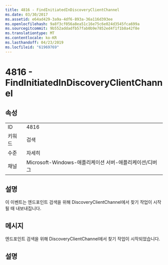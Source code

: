 ```yaml
---
title: 4816 - FindInitiatedInDiscoveryClientChannel
ms.date: 03/30/2017
ms.assetid: e64ad429-3a9a-4df6-893a-36a116d393ee
ms.openlocfilehash: 9a8f3cf056a8ea51c16e75c6e024d3545fca699a
ms.sourcegitcommit: 9b552addadfb57fab0b9e7852ed4f1f1b8a42f8e
ms.translationtype: MT
ms.contentlocale: ko-KR
ms.lasthandoff: 04/23/2019
ms.locfileid: "61969769"
---
```

# <a name="4816---findinitiatedindiscoveryclientchannel"></a>4816 - FindInitiatedInDiscoveryClientChannel
## <a name="properties"></a>속성  
  
|||  
|-|-|  
|ID|4816|  
|키워드|검색|  
|수준|자세히|  
|채널|Microsoft-Windows-애플리케이션 서버-애플리케이션/디버그|  
  
## <a name="description"></a>설명  
 이 이벤트는 엔드포인트 검색을 위해 DiscoveryClientChannel에서 찾기 작업이 시작될 때 내보내집니다.  
  
## <a name="message"></a>메시지  
 엔드포인트 검색을 위해 DiscoveryClientChannel에서 찾기 작업이 시작되었습니다.  
  
## <a name="details"></a>설명
